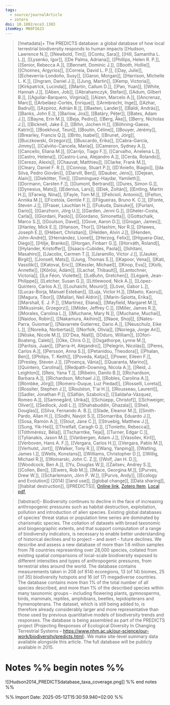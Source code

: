 ```yaml
---
tags:
  - source/journalArticle
  - zotero
doi: 10.1002/ece3.1303
itemKey: MN9FI623
---
```

>[!metadata]+
> The PREDICTS database: a global database of how local terrestrial biodiversity responds to human impacts
> [[Hudson, Lawrence N.]], [[Newbold, Tim]], [[Contu, Sara]], [[Hill, Samantha L. L.]], [[Lysenko, Igor]], [[De Palma, Adriana]], [[Phillips, Helen R. P.]], [[Senior, Rebecca A.]], [[Bennett, Dominic J.]], [[Booth, Hollie]], [[Choimes, Argyrios]], [[Correia, David L. P.]], [[Day, Julie]], [[Echeverría-Londoño, Susy]], [[Garon, Morgan]], [[Harrison, Michelle L. K.]], [[Ingram, Daniel J.]], [[Jung, Martin]], [[Kemp, Victoria]], [[Kirkpatrick, Lucinda]], [[Martin, Callum D.]], [[Pan, Yuan]], [[White, Hannah J.]], [[Aben, Job]], [[Abrahamczyk, Stefan]], [[Adum, Gilbert B.]], [[Aguilar-Barquero, Virginia]], [[Aizen, Marcelo A.]], [[Ancrenaz, Marc]], [[Arbeláez-Cortés, Enrique]], [[Armbrecht, Inge]], [[Azhar, Badrul]], [[Azpiroz, Adrián B.]], [[Baeten, Lander]], [[Báldi, András]], [[Banks, John E.]], [[Barlow, Jos]], [[Batáry, Péter]], [[Bates, Adam J.]], [[Bayne, Erin M.]], [[Beja, Pedro]], [[Berg, Åke]], [[Berry, Nicholas J.]], [[Bicknell, Jake E.]], [[Bihn, Jochen H.]], [[Böhning-Gaese, Katrin]], [[Boekhout, Teun]], [[Boutin, Céline]], [[Bouyer, Jérémy]], [[Brearley, Francis Q.]], [[Brito, Isabel]], [[Brunet, Jörg]], [[Buczkowski, Grzegorz]], [[Buscardo, Erika]], [[Cabra-García, Jimmy]], [[Calviño-Cancela, María]], [[Cameron, Sydney A.]], [[Cancello, Eliana M.]], [[Carrijo, Tiago F.]], [[Carvalho, Anelena L.]], [[Castro, Helena]], [[Castro-Luna, Alejandro A.]], [[Cerda, Rolando]], [[Cerezo, Alexis]], [[Chauvat, Matthieu]], [[Clarke, Frank M.]], [[Cleary, Daniel F. R.]], [[Connop, Stuart P.]], [[D'Aniello, Biagio]], [[da Silva, Pedro Giovâni]], [[Darvill, Ben]], [[Dauber, Jens]], [[Dejean, Alain]], [[Diekötter, Tim]], [[Dominguez-Haydar, Yamileth]], [[Dormann, Carsten F.]], [[Dumont, Bertrand]], [[Dures, Simon G.]], [[Dynesius, Mats]], [[Edenius, Lars]], [[Elek, Zoltán]], [[Entling, Martin H.]], [[Farwig, Nina]], [[Fayle, Tom M.]], [[Felicioli, Antonio]], [[Felton, Annika M.]], [[Ficetola, Gentile F.]], [[Filgueiras, Bruno K. C.]], [[Fonte, Steven J.]], [[Fraser, Lauchlan H.]], [[Fukuda, Daisuke]], [[Furlani, Dario]], [[Ganzhorn, Jörg U.]], [[Garden, Jenni G.]], [[Gheler-Costa, Carla]], [[Giordani, Paolo]], [[Giordano, Simonetta]], [[Gottschalk, Marco S.]], [[Goulson, Dave]], [[Gove, Aaron D.]], [[Grogan, James]], [[Hanley, Mick E.]], [[Hanson, Thor]], [[Hashim, Nor R.]], [[Hawes, Joseph E.]], [[Hébert, Christian]], [[Helden, Alvin J.]], [[Henden, John-André]], [[Hernández, Lionel]], [[Herzog, Felix]], [[Higuera-Diaz, Diego]], [[Hilje, Branko]], [[Horgan, Finbarr G.]], [[Horváth, Roland]], [[Hylander, Kristoffer]], [[Isaacs-Cubides, Paola]], [[Ishitani, Masahiro]], [[Jacobs, Carmen T.]], [[Jaramillo, Víctor J.]], [[Jauker, Birgit]], [[Jonsell, Mats]], [[Jung, Thomas S.]], [[Kapoor, Vena]], [[Kati, Vassiliki]], [[Katovai, Eric]], [[Kessler, Michael]], [[Knop, Eva]], [[Kolb, Annette]], [[Kőrösi, Ádám]], [[Lachat, Thibault]], [[Lantschner, Victoria]], [[Le Féon, Violette]], [[LeBuhn, Gretchen]], [[Légaré, Jean-Philippe]], [[Letcher, Susan G.]], [[Littlewood, Nick A.]], [[López-Quintero, Carlos A.]], [[Louhaichi, Mounir]], [[Lövei, Gabor L.]], [[Lucas-Borja, Manuel Esteban]], [[Luja, Victor H.]], [[Maeto, Kaoru]], [[Magura, Tibor]], [[Mallari, Neil Aldrin]], [[Marin-Spiotta, Erika]], [[Marshall, E. J. P.]], [[Martínez, Eliana]], [[Mayfield, Margaret M.]], [[Mikusinski, Grzegorz]], [[Milder, Jeffrey C.]], [[Miller, James R.]], [[Morales, Carolina L.]], [[Muchane, Mary N.]], [[Muchane, Muchai]], [[Naidoo, Robin]], [[Nakamura, Akihiro]], [[Naoe, Shoji]], [[Nates-Parra, Guiomar]], [[Navarrete Gutierrez, Dario A.]], [[Neuschulz, Eike L.]], [[Noreika, Norbertas]], [[Norfolk, Olivia]], [[Noriega, Jorge Ari]], [[Nöske, Nicole M.]], [[O'Dea, Niall]], [[Oduro, William]], [[Ofori-Boateng, Caleb]], [[Oke, Chris O.]], [[Osgathorpe, Lynne M.]], [[Paritsis, Juan]], [[Parra-H, Alejandro]], [[Pelegrin, Nicolás]], [[Peres, Carlos A.]], [[Persson, Anna S.]], [[Petanidou, Theodora]], [[Phalan, Ben]], [[Philips, T. Keith]], [[Poveda, Katja]], [[Power, Eileen F.]], [[Presley, Steven J.]], [[Proença, Vânia]], [[Quaranta, Marino]], [[Quintero, Carolina]], [[Redpath-Downing, Nicola A.]], [[Reid, J. Leighton]], [[Reis, Yana T.]], [[Ribeiro, Danilo B.]], [[Richardson, Barbara A.]], [[Richardson, Michael J.]], [[Robles, Carolina A.]], [[Römbke, Jörg]], [[Romero-Duque, Luz Piedad]], [[Rosselli, Loreta]], [[Rossiter, Stephen J.]], [[Roulston, T'ai H.]], [[Rousseau, Laurent]], [[Sadler, Jonathan P.]], [[Sáfián, Szabolcs]], [[Saldaña-Vázquez, Romeo A.]], [[Samnegård, Ulrika]], [[Schüepp, Christof]], [[Schweiger, Oliver]], [[Sedlock, Jodi L.]], [[Shahabuddin, Ghazala]], [[Sheil, Douglas]], [[Silva, Fernando A. B.]], [[Slade, Eleanor M.]], [[Smith-Pardo, Allan H.]], [[Sodhi, Navjot S.]], [[Somarriba, Eduardo J.]], [[Sosa, Ramón A.]], [[Stout, Jane C.]], [[Struebig, Matthew J.]], [[Sung, Yik-Hei]], [[Threlfall, Caragh G.]], [[Tonietto, Rebecca]], [[Tóthmérész, Béla]], [[Tscharntke, Teja]], [[Turner, Edgar C.]], [[Tylianakis, Jason M.]], [[Vanbergen, Adam J.]], [[Vassilev, Kiril]], [[Verboven, Hans A. F.]], [[Vergara, Carlos H.]], [[Vergara, Pablo M.]], [[Verhulst, Jort]], [[Walker, Tony R.]], [[Wang, Yanping]], [[Watling, James I.]], [[Wells, Konstans]], [[Williams, Christopher D.]], [[Willig, Michael R.]], [[Woinarski, John C. Z.]], [[Wolf, Jan H. D.]], [[Woodcock, Ben A.]], [[Yu, Douglas W.]], [[Zaitsev, Andrey S.]], [[Collen, Ben]], [[Ewers, Rob M.]], [[Mace, Georgina M.]], [[Purves, Drew W.]], [[Scharlemann, Jörn P. W.]], [[Purvis, Andy]], 
> [[Ecology and Evolution]] (2014)
> [[land use]], [[global change]], [[Data sharing]], [[habitat destruction]], [[PREDICTS]], 
> [Online link](https://onlinelibrary.wiley.com/doi/abs/10.1002/ece3.1303), [Zotero Item](zotero://select/library/items/MN9FI623), [Local pdf](file://C:/Users/aburg/Documents/references/zotero/storage/I9MJQW5R/Hudson2014_PREDICTSdatabase.pdf), 

>[!abstract]-
>Biodiversity continues to decline in the face of increasing anthropogenic pressures such as habitat destruction, exploitation, pollution and introduction of alien species. Existing global databases of species’ threat status or population time series are dominated by charismatic species. The collation of datasets with broad taxonomic and biogeographic extents, and that support computation of a range of biodiversity indicators, is necessary to enable better understanding of historical declines and to project – and avert – future declines. We describe and assess a new database of more than 1.6 million samples from 78 countries representing over 28,000 species, collated from existing spatial comparisons of local-scale biodiversity exposed to different intensities and types of anthropogenic pressures, from terrestrial sites around the world. The database contains measurements taken in 208 (of 814) ecoregions, 13 (of 14) biomes, 25 (of 35) biodiversity hotspots and 16 (of 17) megadiverse countries. The database contains more than 1% of the total number of all species described, and more than 1% of the described species within many taxonomic groups – including flowering plants, gymnosperms, birds, mammals, reptiles, amphibians, beetles, lepidopterans and hymenopterans. The dataset, which is still being added to, is therefore already considerably larger and more representative than those used by previous quantitative models of biodiversity trends and responses. The database is being assembled as part of the PREDICTS project (Projecting Responses of Ecological Diversity In Changing Terrestrial Systems – https://www.nhm.ac.uk/our-science/our-work/biodiversity/predicts.html). We make site-level summary data available alongside this article. The full database will be publicly available in 2015.

# Notes %% begin notes %%
![[Hudson2014_PREDICTSdatabase_taxa_coverage.png]]
%% end notes %%




%% Import Date: 2025-05-12T15:30:59.940+02:00 %%
